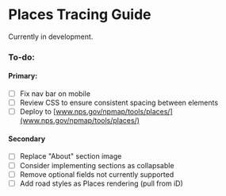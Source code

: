 # Places Tracing Guide

Currently in development.

### To-do:

#### Primary:

- [ ] Fix nav bar on mobile
- [ ] Review CSS to ensure consistent spacing between elements
- [ ] Deploy to [www.nps.gov/npmap/tools/places/](www.nps.gov/npmap/tools/places/)

#### Secondary

- [ ] Replace "About" section image
- [ ] Consider implementing sections as collapsable
- [ ] Remove optional fields not currently supported
- [ ] Add road styles as Places rendering (pull from iD)